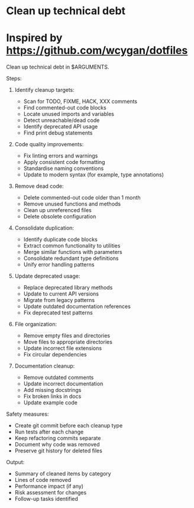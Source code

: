 # Clean up technical debt

# Inspired by https://github.com/wcygan/dotfiles

Clean up technical debt in $ARGUMENTS.

Steps:

1. Identify cleanup targets:
   - Scan for TODO, FIXME, HACK, XXX comments
   - Find commented-out code blocks
   - Locate unused imports and variables
   - Detect unreachable/dead code
   - Identify deprecated API usage
   - Find print debug statements

2. Code quality improvements:
   - Fix linting errors and warnings
   - Apply consistent code formatting
   - Standardise naming conventions
   - Update to modern syntax (for example, type annotations)

3. Remove dead code:
   - Delete commented-out code older than 1 month
   - Remove unused functions and methods
   - Clean up unreferenced files
   - Delete obsolete configuration

4. Consolidate duplication:
   - Identify duplicate code blocks
   - Extract common functionality to utilities
   - Merge similar functions with parameters
   - Consolidate redundant type definitions
   - Unify error handling patterns

5. Update deprecated usage:
   - Replace deprecated library methods
   - Update to current API versions
   - Migrate from legacy patterns
   - Update outdated documentation references
   - Fix deprecated test patterns

6. File organization:
   - Remove empty files and directories
   - Move files to appropriate directories
   - Update incorrect file extensions
   - Fix circular dependencies

7. Documentation cleanup:
   - Remove outdated comments
   - Update incorrect documentation
   - Add missing docstrings
   - Fix broken links in docs
   - Update example code

Safety measures:

- Create git commit before each cleanup type
- Run tests after each change
- Keep refactoring commits separate
- Document why code was removed
- Preserve git history for deleted files

Output:

- Summary of cleaned items by category
- Lines of code removed
- Performance impact (if any)
- Risk assessment for changes
- Follow-up tasks identified
